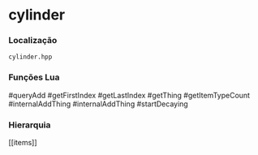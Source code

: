 # cylinder

### Localização
`cylinder.hpp`

### Funções Lua
#queryAdd
#getFirstIndex
#getLastIndex
#getThing
#getItemTypeCount
#internalAddThing
#internalAddThing
#startDecaying

### Hierarquia
[[items]]

